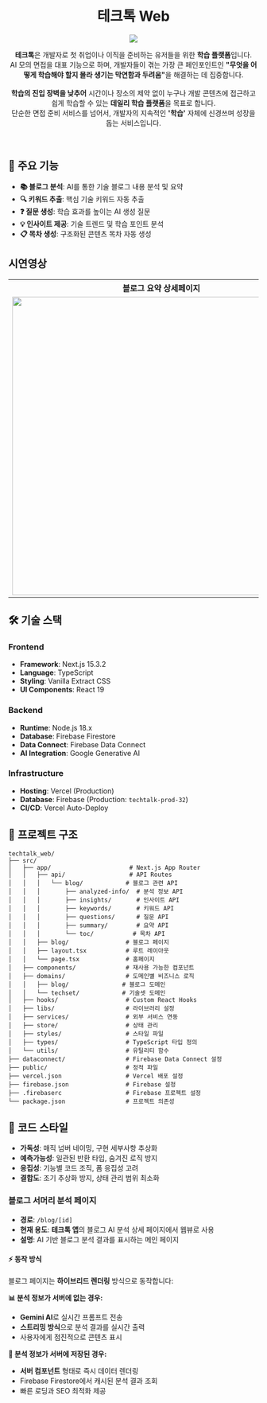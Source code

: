 <h1 align="center">테크톡 Web</h1>
<p align="center"><img src="https://velog.velcdn.com/images/ximya_hf/post/947cd6f8-d525-4511-a5a5-a84053b1f3d2/image.png"/></p>
<p align="center">
<b>테크톡</b>은 개발자로 첫 취업이나 이직을 준비하는 유저들을 위한 <b>학습 플랫폼</b>입니다.<br/>
AI 모의 면접을 대표 기능으로 하며, 개발자들이 겪는 가장 큰 페인포인트인 <b>"무엇을 어떻게 학습해야 할지 몰라 생기는 막연함과 두려움"</b>을 해결하는 데 집중합니다.<br/><br/>
<b>학습의 진입 장벽을 낮추어</b> 시간이나 장소의 제약 없이 누구나 개발 콘텐츠에 접근하고 쉽게 학습할 수 있는 <b>데일리 학습 플랫폼</b>을 목표로 합니다.<br/>
단순한 면접 준비 서비스를 넘어서, 개발자의 지속적인 <b>'학습'</b> 자체에 신경쓰며 성장을 돕는 서비스입니다.
</p><br>


## 🌟 주요 기능

- **📚 블로그 분석**: AI를 통한 기술 블로그 내용 분석 및 요약
- **🔍 키워드 추출**: 핵심 기술 키워드 자동 추출
- **❓ 질문 생성**: 학습 효과를 높이는 AI 생성 질문
- **💡 인사이트 제공**: 기술 트렌드 및 학습 포인트 분석
- **📋 목차 생성**: 구조화된 콘텐츠 목차 자동 생성

## 시연영상

<table>
  <tr>
    <th align="center">블로그 요약 상세페이지</th>
  </tr>
  <tr>
    <td align="center"><img src="blob:https://velog.io/4b07a996-ba13-4687-bf35-49c956c5719f" width="600"/></td>
  </tr>
</table>
    
## 🛠 기술 스택

### Frontend
- **Framework**: Next.js 15.3.2
- **Language**: TypeScript
- **Styling**: Vanilla Extract CSS
- **UI Components**: React 19

### Backend
- **Runtime**: Node.js 18.x
- **Database**: Firebase Firestore
- **Data Connect**: Firebase Data Connect
- **AI Integration**: Google Generative AI

### Infrastructure
- **Hosting**: Vercel (Production)
- **Database**: Firebase (Production: `techtalk-prod-32`)
- **CI/CD**: Vercel Auto-Deploy

## 📁 프로젝트 구조

```
techtalk_web/
├── src/
│   ├── app/                      # Next.js App Router
│   │   ├── api/                  # API Routes
│   │   │   └── blog/            # 블로그 관련 API
│   │   │       ├── analyzed-info/  # 분석 정보 API
│   │   │       ├── insights/       # 인사이트 API
│   │   │       ├── keywords/       # 키워드 API
│   │   │       ├── questions/      # 질문 API
│   │   │       ├── summary/        # 요약 API
│   │   │       └── toc/           # 목차 API
│   │   ├── blog/                # 블로그 페이지
│   │   ├── layout.tsx           # 루트 레이아웃
│   │   └── page.tsx             # 홈페이지
│   ├── components/              # 재사용 가능한 컴포넌트
│   ├── domains/                 # 도메인별 비즈니스 로직
│   │   ├── blog/               # 블로그 도메인
│   │   └── techset/            # 기술셋 도메인
│   ├── hooks/                   # Custom React Hooks
│   ├── libs/                    # 라이브러리 설정
│   ├── services/                # 외부 서비스 연동
│   ├── store/                   # 상태 관리
│   ├── styles/                  # 스타일 파일
│   ├── types/                   # TypeScript 타입 정의
│   └── utils/                   # 유틸리티 함수
├── dataconnect/                 # Firebase Data Connect 설정
├── public/                      # 정적 파일
├── vercel.json                  # Vercel 배포 설정
├── firebase.json                # Firebase 설정
├── .firebaserc                  # Firebase 프로젝트 설정
└── package.json                 # 프로젝트 의존성
```


## 🎨 코드 스타일
- **가독성**: 매직 넘버 네이밍, 구현 세부사항 추상화
- **예측가능성**: 일관된 반환 타입, 숨겨진 로직 방지
- **응집성**: 기능별 코드 조직, 폼 응집성 고려
- **결합도**: 조기 추상화 방지, 상태 관리 범위 최소화

### 블로그 서머리 분석 페이지
- **경로**: `/blog/[id]`
- **현재 용도**: **테크톡 앱**의 블로그 AI 분석 상세 페이지에서 웹뷰로 사용
- **설명**: AI 기반 블로그 분석 결과를 표시하는 메인 페이지

#### ⚡ 동작 방식
블로그 페이지는 **하이브리드 렌더링** 방식으로 동작합니다:

**📊 분석 정보가 서버에 없는 경우:**
- **Gemini AI**로 실시간 프롬프트 전송
- **스트리밍 방식**으로 분석 결과를 실시간 출력
- 사용자에게 점진적으로 콘텐츠 표시

**💾 분석 정보가 서버에 저장된 경우:**
- **서버 컴포넌트** 형태로 즉시 데이터 렌더링
- Firebase Firestore에서 캐시된 분석 결과 조회
- 빠른 로딩과 SEO 최적화 제공

